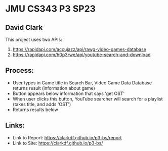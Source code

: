 # JMU CS343 P3 SP23
## David Clark
This project uses two APIs:
1) https://rapidapi.com/accujazz/api/rawg-video-games-database
2) https://rapidapi.com/h0p3rwe/api/youtube-search-and-download
 
## Process:
- User types in Game title in Search Bar, Video Game Data Database returns result (information about game)
- Button appears below information that says 'get OST'
- When user clicks this button, YouTube searcher will search for a playlist (takes title, and adds 'OST')
- Returns results below

## Links: 
- Link to Report: https://clarkdf.github.io/p3-bs/report 
- Link to Site: https://clarkdf.github.io/p3-bs/